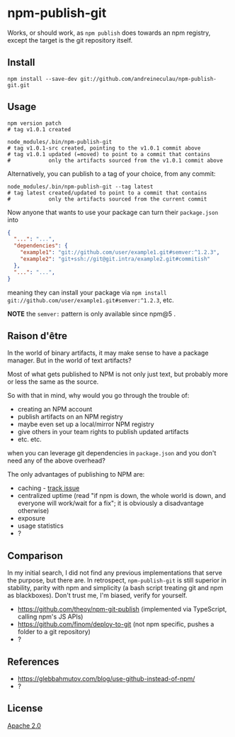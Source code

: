# npm-publish-git

Works, or should work, as `npm publish` does towards an npm registry,
except the target is the git repository itself.


## Install

```shell
npm install --save-dev git://github.com/andreineculau/npm-publish-git.git
```

## Usage

```shell
npm version patch
# tag v1.0.1 created

node_modules/.bin/npm-publish-git
# tag v1.0.1-src created, pointing to the v1.0.1 commit above
# tag v1.0.1 updated (=moved) to point to a commit that contains
#            only the artifacts sourced from the v1.0.1 commit above
```

Alternatively, you can publish to a tag of your choice, from any commit:

```shell
node_modules/.bin/npm-publish-git --tag latest
# tag latest created/updated to point to a commit that contains
#            only the artifacts sourced from the current commit
```

Now anyone that wants to use your package can turn their `package.json` into

```json
{
  "...": "...",
  "dependencies": {
    "example1": "git://github.com/user/example1.git#semver:^1.2.3",
    "example2": "git+ssh://git@git.intra/example2.git#commitish"
  },
  "...": "...",
}
```

meaning they can install your package via
`npm install git://github.com/user/example1.git#semver:^1.2.3`, etc.

**NOTE** the `semver:` pattern is only available since npm@5 .


## Raison d'être

In the world of binary artifacts, it may make sense to have a package manager.
But in the world of text artifacts?

Most of what gets published to NPM is not only just text,
but probably more or less the same as the source.

So with that in mind, why would you go through the trouble of:
- creating an NPM account
- publish artifacts on an NPM registry
- maybe even set up a local/mirror NPM registry
- give others in your team rights to publish updated artifacts
- etc. etc.

when you can leverage git dependencies in `package.json`
and you don't need any of the above overhead?

The only advantages of publishing to NPM are:
- caching - [track issue](https://github.com/zkat/pacote/issues/94)
- centralized uptime (read "if npm is down, the whole world is down, and everyone will work/wait for a fix";
  it is obviously a disadvantage otherwise)
- exposure
- usage statistics
- ?


## Comparison

In my initial search, I did not find any previous implementations that serve the purpose, but there are. In retrospect, `npm-publish-git` is still superior in stability, parity with npm and simplicity (a bash script treating git and npm as blackboxes). Don't trust me, I'm biased, verify for yourself.

* https://github.com/theoy/npm-git-publish (implemented via TypeScript, calling npm's JS APIs)
* https://github.com/finom/deploy-to-git (not npm specific, pushes a folder to a git repository)
* ?


## References

* https://glebbahmutov.com/blog/use-github-instead-of-npm/
* ?


## License

[Apache 2.0](LICENSE)
